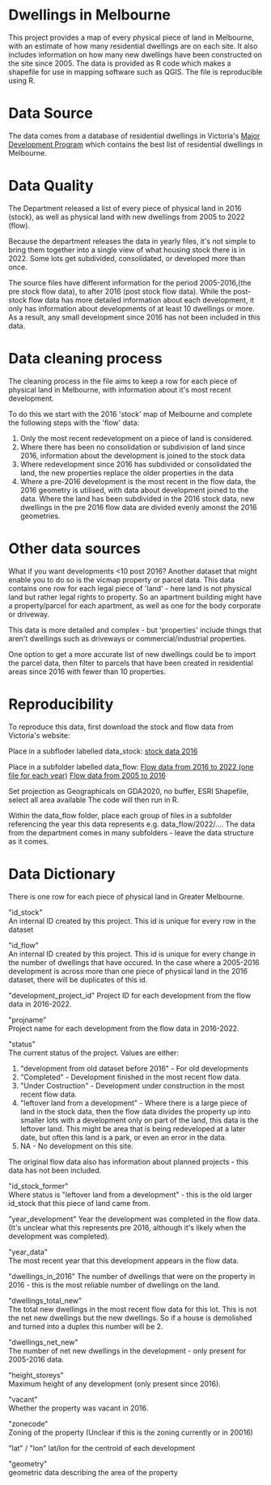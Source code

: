 # Dwellings in Melbourne

This project provides a map of every physical piece of land in Melbourne, with an estimate of how many residential dwellings are on each site. It also includes information on how many new dwellings have been constructed on the site since 2005. The data is provided as R code which makes a shapefile for use in mapping software such as QGIS. The file is reproducible using R.  

# Data Source

The data comes from a database of residential dwellings in Victoria's [Major Development Program](https://www.planning.vic.gov.au/guides-and-resources/data-and-insights/urban-development-program/urban-development-program-2022-metropolitan-melbourne/major-redevelopment) which contains the best list of residential dwellings in Melbourne. 

# Data Quality

The Department released a list of every piece of physical land in 2016 (stock), as well as physical land with new dwellings from 2005 to 2022 (flow). 

Because the department releases the data in yearly files, it's not simple to bring them together into a single view of what housing stock there is in 2022. Some lots get subdivided, consolidated, or developed more than once. 

The source files have different information for the period 2005-2016,(the pre stock flow data), to after 2016 (post stock flow data). While the post-stock flow data has more detailed information about each development, it only has information about developments of at least 10 dwellings or more. As a result, any small development since 2016 has not been included in this data. 

# Data cleaning process

The cleaning process in the file aims to keep a row for each piece of physical land in Melbourne, with information about it's most recent development. 

To do this we start with the 2016 'stock' map of Melbourne and complete the following steps with the 'flow' data: 
1) Only the most recent redevelopment on a piece of land is considered. 
2) Where there has been no consolidation or subdivision of land since 2016, information about the development is joined to the stock data
3) Where redevelopment since 2016 has subdivided or consolidated the land, the new properties replace the older properties in the data
4) Where a pre-2016 development is the most recent in the flow data, the 2016 geometry is utilised, with data about development joined to the data. Where the land has been subdivided in the 2016 stock data, new dwellings in the pre 2016 flow data are divided evenly amonst the 2016 geometries. 

# Other data sources

What if you want developments <10 post 2016? Another dataset that might enable you to do so is the vicmap property or parcel data. This data contains one row for each legal piece of 'land' - here land is not physical land but rather legal rights to property. So an apartment building might have a property/parcel for each apartment, as well as one for the body corporate or driveway. 

This data is more detailed and complex - but 'properties' include things that aren't dwellings such as driveways or commercial/industrial properties. 

One option to get a more accurate list of new dwellings could be to import the parcel data, then filter to parcels that have been created in residential areas since 2016 with fewer than 10 properties.

# Reproducibility

To reproduce this data, first download the stock and flow data from Victoria's website: 

Place in a subfloder labelled data_stock:
[stock data 2016](https://datashare.maps.vic.gov.au/search?q=uuid%3Dec2429b3-0ad5-50ff-affb-b12f7803a73f)

Place in a subfolder labelled data_flow:
[Flow data from 2016 to 2022 (one file for each year)](https://datashare.maps.vic.gov.au/search?q=Major%20Redevelopment%20Sites)
[Flow data from 2005 to 2016](https://datashare.maps.vic.gov.au/search?q=uuid%3D9893c72d-f85f-57ea-ab2c-076ca6f9c758)

Set projection as Geographicals on GDA2020, no buffer, ESRI Shapefile, select all area available
The code will then run in R. 

Within the data_flow folder, place each group of files in a subfolder referencing the year this data represents e.g. data_flow/2022/.... The data from the department comes in many subfolders - leave the data structure as it comes.  

# Data Dictionary

There is one row for each piece of physical land in Greater Melbourne. 

"id_stock"   
An internal ID created by this project. This id is unique for every row in the dataset            

"id_flow"                
An internal ID created by this project. This id is unique for every change in the number of dwellings that have occured. In the case where a 2005-2016 development is across more than one piece of physical land in the 2016 dataset, there will be duplicates of this id. 

"development_project_id" 
Project ID for each development from the flow data in 2016-2022. 

"projname"               
Project name for each development from the flow data in 2016-2022. 

"status"                 
The current status of the project. Values are either: 

1. "development from old dataset before 2016" - For old developments
2. "Completed" - Development finished in the most recent flow data.
3. "Under Costruction" - Development under construction in the most recent flow data. 
4. "leftover land from a development" - Where there is a large piece of land in the stock data, then the flow data divides the property up into smaller lots with a development only on part of the land, this data is the leftover land. This might be area that is being redeveloped at a later date, but often this land is a park, or even an error in the data. 
5. NA - No development on this site. 

The original flow data also has information about planned projects - this data has not been included. 

"id_stock_former"        
Where status is "leftover land from a development" - this is the old larger id_stock that this piece of land came from. 

"year_development"
Year the development was completed in the flow data. (It's unclear what this represents pre 2016, although it's likely when the development was completed).

"year_data"              
The most recent year that this development appears in the flow data.

"dwellings_in_2016"
The number of dwellings that were on the property in 2016 - this is the most reliable number of dwellings on the land. 

"dwellings_total_new"    
The total new dwellings in the most recent flow data for this lot. This is not the net new dwellings but the new dwellings. So if a house is demolished and turned into a duplex this number will be 2. 

"dwellings_net_new"     
The number of net new dwellings in the development - only present for 2005-2016 data.  

"height_storeys"         
Maximum height of any development (only present since 2016).

"vacant"                 
Whether the property was vacant in 2016. 
         
"zonecode"               
Zoning of the property (Unclear if this is the zoning currently or in 20016)

"lat" / "lon"
lat/lon for the centroid of each development

"geometry"               
geometric data describing the area of the property

